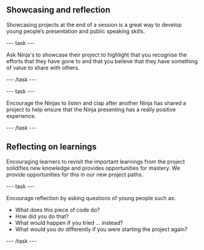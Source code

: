 ## Showcasing and reflection

Showcasing projects at the end of a session is a great way to develop young people’s presentation and public speaking skills. 

--- task ---

Ask Ninja's to showcase their project to highlight that you recognise the efforts that they have gone to and that you believe that they have something of value to share with others. 

--- /task ---


--- task ---

Encourage the Ninjas to listen and clap after another Ninja has shared a project to help ensure that the Ninja presenting has a really positive experience.

--- /task ---

## Reflecting on learnings
Encouraging learners to revisit the important learnings from the project solidifies new knowledge and provides opportunities for mastery. We provide opportunities for this in our new project paths.


--- task ---

Encourage reflection by asking questions of young people such as:
+ What does this piece of code do?
+ How did you do that?
+ What would happen if you tried … instead? 
+ What would you do differently if you were starting the project again?

--- /task ---
